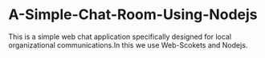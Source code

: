 # A-Simple-Chat-Room-Using-Nodejs
This is a simple web chat application specifically designed for local organizational communications.In this we use Web-Scokets and Nodejs. 
